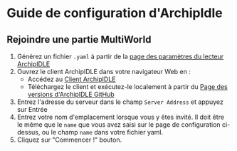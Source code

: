 # Guide de configuration d'ArchipIdle

## Rejoindre une partie MultiWorld
1. Générez un fichier `.yaml` à partir de
   la [page des paramètres du lecteur ArchipIDLE](/games/ArchipIDLE/player-options)
2. Ouvrez le client ArchipIDLE dans votre navigateur Web en :
    - Accédez au [Client ArchipIDLE](http://idle.multiworld.link)
    - Téléchargez le client et exécutez-le localement à partir du [Page des versions d'ArchipIDLE GitHub](https://github.com/ArchipelagoMW/archipidle/releases)
3. Entrez l'adresse du serveur dans le champ `Server Address` et appuyez sur Entrée
4. Entrez votre nom d'emplacement lorsque vous y êtes invité. Il doit être le même que le `name` que vous avez saisi sur le
    page de configuration ci-dessus, ou le champ `name` dans votre fichier yaml.
5. Cliquez sur "Commencer !" bouton.
